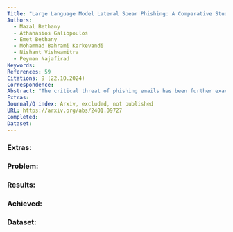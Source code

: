 ```yaml
---
Title: "Large Language Model Lateral Spear Phishing: A Comparative Study in Large-Scale Organizational Settings"
Authors:
  - Mazal Bethany
  - Athanasios Galiopoulos
  - Emet Bethany
  - Mohammad Bahrami Karkevandi
  - Nishant Vishwamitra
  - Peyman Najafirad
Keywords: 
References: 59
Citations: 9 (22.10.2024)
Correspondence: 
Abstract: "The critical threat of phishing emails has been further exacerbated by the potential of LLMs to generate highly targeted, personalized, and automated spear phishing attacks. Two critical problems concerning LLM-facilitated phishing require further investigation: 1) Existing studies on lateral phishing lack specific examination of LLM integration for large-scale attacks targeting the entire organization, and 2) Current anti-phishing infrastructure, despite its extensive development, lacks the capability to prevent LLM-generated attacks, potentially impacting both employees and IT security incident management. However, the execution of such inves- tigative studies necessitates a real-world environment, one that functions during regular business operations and mirrors the complexity of a large organizational infrastructure. This setting must also offer the flexibility required to facilitate a diverse array of experimental conditions, particularly the incorpo- ration of phishing emails crafted by LLMs. This study is a pioneering exploration into the use of Large Language Models (LLMs) for the creation of targeted lateral phishing emails, targeting a large tier 1 university’s operation and workforce of approximately 9,000 individuals over an 11-month period. It also evaluates the capability of email filtering infrastructure to detect such LLM-generated phishing attempts, providing insights into their effectiveness and identifying potential areas for improvement. Based on our findings, we propose machine learning-based detection techniques for such emails to detect LLM-generated phishing emails that were missed by the exist- ing infrastructure, with an F1-score of 98.96. Our findings also highlight the urgent need for integrating existing anti-phishing infrastructure with LLM-generated phishing email detection methods and point out the need for updated organizational policies towards mitigating LLM driven phishing threats."
Extras: 
Journal/Q index: Arxiv, excluded, not published
URL: https://arxiv.org/abs/2401.09727
Completed: 
Dataset:
---
```



### Extras: 
### Problem: 
### Results: 
### Achieved: 
### Dataset: